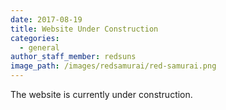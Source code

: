 ```yaml
---
date: 2017-08-19
title: Website Under Construction
categories:
  - general
author_staff_member: redsuns
image_path: /images/redsamurai/red-samurai.png
---
```

The website is currently under construction.
